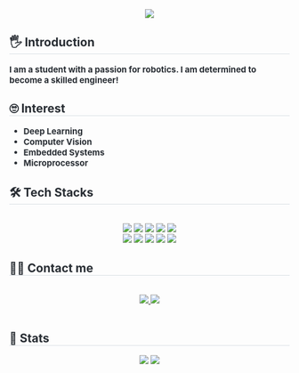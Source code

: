 <div align= "center">
    <img src="https://capsule-render.vercel.app/api?type=rounded&color=auto&height=120&text=Welcome%20to%20my%20Github!&animation=&fontColor=ffffff&fontSize=40" />
    </div>
    <div style="text-align: left;"> 
    <h2 style="border-bottom: 1px solid #d8dee4; color: #282d33;"> 🖐️ Introduction </h2>  
    <div style="font-weight: 700; font-size: 15px; text-align: left; color: #282d33;"> I am a student with a passion for robotics. I am determined to become a skilled engineer! </div>
    <div style="text-align: left;"> 
    <h2 style="border-bottom: 1px solid #d8dee4; color: #282d33;"> 🙄 Interest </h2>  
    <div style="font-weight: 700; font-size: 15px; text-align: left; color: #282d33;"> 
        <ul>
            <li>Deep Learning</li>
            <li>Computer Vision</li>
            <li>Embedded Systems</li>
            <li>Microprocessor</li>
        </ul>
    </div> 
</div> 
    </div>
    <div style="text-align: left;">
    <h2 style="border-bottom: 1px solid #d8dee4; color: #282d33;"> 🛠️ Tech Stacks </h2> <br> 
    <div  align= "center"> <img src="https://img.shields.io/badge/C-A8B9CC?style=flat&logo=C&logoColor=white">
          <img src="https://img.shields.io/badge/C++-00599C?style=flat&logo=C%2B%2B&logoColor=white">
          <img src="https://img.shields.io/badge/Java-007396?style=flat&logo=Java&logoColor=white">
          <img src="https://img.shields.io/badge/Matlab-0076a8?style=flat&logo=Matlab&logoColor=white">
          <img src="https://img.shields.io/badge/Linux-FCC624?style=flat&logo=Linux&logoColor=white">
          <br/><img src="https://img.shields.io/badge/Python-3776AB?style=flat&logo=Python&logoColor=white">
          <img src="https://img.shields.io/badge/Keras-D00000?style=flat&logo=Keras&logoColor=white">
          <img src="https://img.shields.io/badge/Tensorflow-FF6F00?style=flat&logo=Tensorflow&logoColor=white">
          <img src="https://img.shields.io/badge/Selenium-43B02A?style=flat&logo=Selenium&logoColor=white">
          <img src="https://img.shields.io/badge/PyTorch-EE4C2C?style=flat&logo=PyTorch&logoColor=white">
          <br/></div>
    </div>
    <div style="text-align: left;">
    <h2 style="border-bottom: 1px solid #d8dee4; color: #282d33;"> 🧑‍💻 Contact me </h2> <br> 
    <div align= "center"> <a href=https://www.instagram.com/0x4b1> <img src="https://img.shields.io/badge/Instagram-E4405F?style=flat&logo=Instagram&logoColor=white&link=https://www.instagram.com/0x4b1"> </a>
         <a href=mailto:yoonkyo6842@gmail.com> <img src="https://img.shields.io/badge/Gmail-EA4335?style=flat&logo=Gmail&logoColor=white&link=mailto:yoonkyo6842@gmail.com"> </a>
          </div>  <br> 
    <div align= "center">  </div> 
    </div>
    <div style="text-align: left;"> 
    <h2 style="border-bottom: 1px solid #d8dee4; color: #282d33;"> 🏅 Stats </h2> <div align= "center"> <img src="https://github-readme-stats.vercel.app/api?username=Hyykk&bg_color=180,000000,&title_color=000000&text_color=000000"
         /> <img src="https://github-readme-stats.vercel.app/api/top-langs/?username=Hyykk&layout=compact&bg_color=180,000000,&title_color=000000&text_color=000000"
           /> </div> 
    </div>
    
